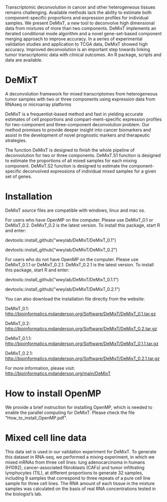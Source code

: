 Transcriptomic deconvolution in cancer and other heterogeneous tissues remains challenging. Available methods lack the ability to estimate both component-specific proportions and expression profiles for individual samples. We present DeMixT, a new tool to deconvolve high dimensional data from mixtures of more than two components. DeMixT implements an iterated conditional mode algorithm and a novel gene-set-based component merging approach to improve accuracy. In a series of experimental validation studies and application to TCGA data, DeMixT showed high accuracy. Improved deconvolution is an important step towards linking tumor transcriptomic data with clinical outcomes. An R package, scripts and data are available.

# DeMixT
A deconvolution framework for mixed transcriptomes from heterogeneous tumor samples with two or three components using expression data from RNAseq or microarray platforms

DeMixT is a frequentist-based method and fast in yielding accurate estimates of cell proportions and compart-ment-specific expression profiles for two-component and three-component deconvolution problem. Our method promises to provide deeper insight into cancer biomarkers and assist in the development of novel prognostic markers and therapeutic strategies. 

The function DeMixT is designed to finish the whole pipeline of deconvolution for two or three components. DeMixT.S1 function is designed to estimate the proportions of all mixed samples for each mixing component. DeMixT.S2 function is designed to estimate the component-specific deconvolved expressions of individual mixed samples for a given set of genes.

# Installation
DeMixT source files are compatible with windows, linux and mac os.

For users who have OpenMP on the computer. Please use DeMixT_0.1 or DeMixT_0.2. DeMixT_0.2 is the latest version. To install this package, start R and enter:

devtools::install_github("wwylab/DeMixT/DeMixT_0.1")

devtools::install_github("wwylab/DeMixT/DeMixT_0.2")

For users who do not have OpenMP on the computer. Please use DeMixT_0.1.1 or DeMixT_0.2.1. DeMixT_0.2.1 is the latest version. To install this package, start R and enter:

devtools::install_github("wwylab/DeMixT/DeMixT_0.1.1")

devtools::install_github("wwylab/DeMixT/DeMixT_0.2.1")

You can also download the installation file directly from the website:

DeMixT_0.1: http://bioinformatics.mdanderson.org/Software/DeMixT/DeMixT_0.1.tar.gz

DeMixT_0.2: http://bioinformatics.mdanderson.org/Software/DeMixT/DeMixT_0.2.tar.gz

DeMixT_0.1.1: http://bioinformatics.mdanderson.org/Software/DeMixT/DeMixT_0.1.1.tar.gz

DeMixT_0.2.1: http://bioinformatics.mdanderson.org/Software/DeMixT/DeMixT_0.2.1.tar.gz

For more information, please visit:
http://bioinformatics.mdanderson.org/main/DeMixT

# How to install OpenMP
We provide a brief instruction for installing OpenMP, which is needed to enable the parallel computing for DeMixT. Please check the file "How_to_install_OpenMP.pdf".

# Mixed cell line data
This data set is used in our validation experiment for DeMixT. To generate this dataset in RNA-seq, we performed a mixing experiment, in which we mixed mRNAs from three cell lines: lung adenocarcinoma in humans (H1092), cancer-associated fibroblasts (CAFs) and tumor infiltrating lymphocytes (TIL), at different proportions to generate 32 samples, including 9 samples that correspond to three repeats of a pure cell line sample for three cell lines. The RNA amount of each tissue in the mixture samples was calculated on the basis of real RNA concentrations tested in the biologist’s lab.
